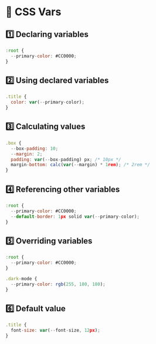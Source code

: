 # 🎨 CSS Vars

## 1️⃣ Declaring variables

```js
:root {
  --primary-color: #CC0000;
}
```

## 2️⃣ Using declared variables

```js
.title {
  color: var(--primary-color);
}
```

## 3️⃣ Calculating values

```js
.box {
  --box-padding: 10;
  --margin: 2;
  padding: var(--box-padding) px; /* 10px */
  margin-bottom: calc(var(--margin) * 1rem); /* 2rem */ 
}
```

## 4️⃣ Referencing other variables

```js
:root {
  --primary-color: #CC0000;
  --default-border: 1px solid var(--primary-color);
}
```

## 5️⃣ Overriding variables

```js
:root {
  --primary-color: #CC0000;
}

.dark-mode {
  --primary-color: rgb(255, 180, 180);
}
```

## 6️⃣ Default value

```js
.title {
  font-size: var(--font-size, 12px);
}

```